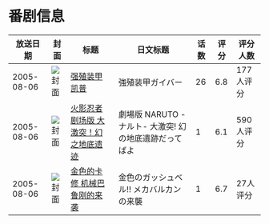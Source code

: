# 番剧信息

|放送日期|封面|标题|日文标题|话数|评分|评分人数|
|---|---|---|---|---|---|---|
|2005-08-06|![封面](https://lain.bgm.tv/pic/cover/c/57/85/15353_6V2vC.jpg)|[强殖装甲凯普](https://bangumi.tv/subject/15353)|強殖装甲ガイバー|26|6.8|177人评分|
|2005-08-06|![封面](https://lain.bgm.tv/pic/cover/c/e0/48/22109_Vb5OO.jpg)|[火影忍者剧场版 大激突！幻之地底遗迹](https://bangumi.tv/subject/22109)|劇場版 NARUTO -ナルト- 大激突! 幻の地底遺跡だってばよ|1|6.1|590人评分|
|2005-08-06|![封面](https://lain.bgm.tv/pic/cover/c/4a/e0/109774_JzkmV.jpg)|[金色的卡修 机械巴鲁刚的来袭](https://bangumi.tv/subject/109774)|金色のガッシュベル!! メカバルカンの来襲|1|6.7|27人评分|
